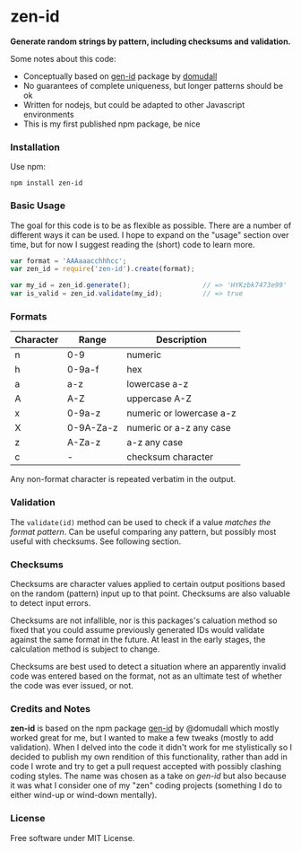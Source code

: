zen-id
======

**Generate random strings by pattern, including checksums and validation.**

Some notes about this code:
  * Conceptually based on [gen-id](/domudall/gen-id) package by [domudall](http://github.com/domudall/) 
  * No guarantees of complete uniqueness, but longer patterns should be ok
  * Written for nodejs, but could be adapted to other Javascript environments
  * This is my first published npm package, be nice

### Installation

Use npm:

    npm install zen-id

### Basic Usage

The goal for this code is to be as flexible as possible. There are a number
of different ways it can be used. I hope to expand on the "usage" section
over time, but for now I suggest reading the (short) code to learn more.

```javascript
var format = 'AAAaaacchhhcc';
var zen_id = require('zen-id').create(format);

var my_id = zen_id.generate();                  // => 'HYKzbk7473e99'
var is_valid = zen_id.validate(my_id);          // => true
```

### Formats

| Character | Range | Description |
| --------- | ----- | ----------- |
| n | 0-9 | numeric |
| h | 0-9a-f | hex |
| a | a-z | lowercase a-z |
| A | A-Z | uppercase A-Z |
| x | 0-9a-z | numeric or lowercase a-z |
| X | 0-9A-Za-z | numeric or a-z any case |
| z | A-Za-z | a-z any case |
| c | - | checksum character |

Any non-format character is repeated verbatim in the output.

### Validation

The `validate(id)` method can be used to check if a value
*matches the format pattern*. Can be useful comparing any pattern,
but possibly most useful with checksums. See following section.

### Checksums

Checksums are character values applied to certain output positions based on
the random (pattern) input up to that point. Checksums are also valuable to
detect input errors.

Checksums are not infallible, nor is this packages's caluation method so
fixed that you could assume previously generated IDs would validate against
the same format in the future. At least in the early stages, the calculation
method is subject to change.

Checksums are best used to detect a situation where an apparently invalid
code was entered based on the format, not as an ultimate test of whether the
code was ever issued, or not.

### Credits and Notes

**zen-id** is based on the npm package [gen-id](/domudall/gen-id) by @domudall
which mostly worked great for me, but I wanted to make a few tweaks (mostly to
add validation). When I delved into the code it didn't work for me stylistically
so I decided to publish my own rendition of this functionality, rather than
add in code I wrote and try to get a pull request accepted with possibly clashing
coding styles. The name was chosen as a take on *gen-id* but also because it was
what I consider one of my "zen" coding projects (something I do to either wind-up
or wind-down mentally).

### License

Free software under MIT License.
